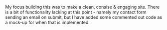 
My focus building this was to make a clean, consise & engaging site. There is a bit of functionality lacking at this point - namely my contact form sending an email on submit, but I have added some commented out code as a mock-up for when that is implemented
